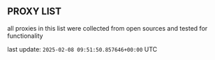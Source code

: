 ## PROXY LIST

all proxies in this list were collected from open sources and tested for functionality

last update: `2025-02-08 09:51:50.857646+00:00` UTC